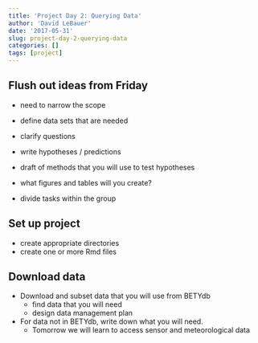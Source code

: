 ```yaml
---
title: 'Project Day 2: Querying Data'
author: 'David LeBauer'
date: '2017-05-31'
slug: project-day-2-querying-data
categories: []
tags: [project]
---
```


## Flush out ideas from Friday

* need to narrow the scope
* define data sets that are needed
* clarify questions
* write hypotheses / predictions
* draft of methods that you will use to test hypotheses
* what figures and tables will you create?

* divide tasks within the group

## Set up project

* create appropriate directories
* create one or more Rmd files

## Download data

* Download and subset data that you will use from BETYdb
  * find data that you will need
  * design data management plan
* For data not in BETYdb, write down what you will need. 
  * Tomorrow we will learn to access sensor and meteorological data